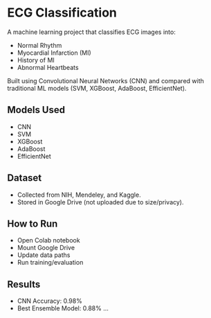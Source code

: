 # ECG Classification

A machine learning project that classifies ECG images into:

- Normal Rhythm
- Myocardial Infarction (MI)
- History of MI
- Abnormal Heartbeats

Built using Convolutional Neural Networks (CNN) and compared with traditional ML models (SVM, XGBoost, AdaBoost, EfficientNet).

## Models Used
- CNN
- SVM
- XGBoost
- AdaBoost
- EfficientNet

## Dataset
- Collected from NIH, Mendeley, and Kaggle.
- Stored in Google Drive (not uploaded due to size/privacy).

## How to Run
- Open Colab notebook
- Mount Google Drive
- Update data paths
- Run training/evaluation

## Results
- CNN Accuracy: 0.98%
- Best Ensemble Model: 0.88%
...


